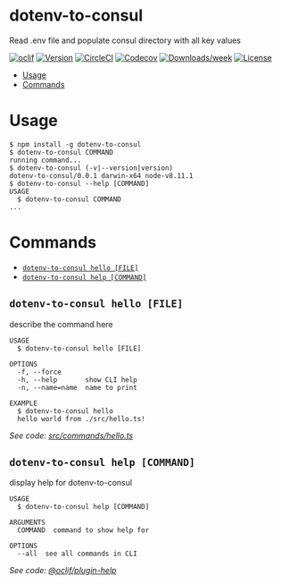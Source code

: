 dotenv-to-consul
================

Read .env file and populate consul directory with all key values

[![oclif](https://img.shields.io/badge/cli-oclif-brightgreen.svg)](https://oclif.io)
[![Version](https://img.shields.io/npm/v/dotenv-to-consul.svg)](https://npmjs.org/package/dotenv-to-consul)
[![CircleCI](https://circleci.com/gh/jspenc72/dotenv-to-consul/tree/master.svg?style=shield)](https://circleci.com/gh/jspenc72/dotenv-to-consul/tree/master)
[![Codecov](https://codecov.io/gh/jspenc72/dotenv-to-consul/branch/master/graph/badge.svg)](https://codecov.io/gh/jspenc72/dotenv-to-consul)
[![Downloads/week](https://img.shields.io/npm/dw/dotenv-to-consul.svg)](https://npmjs.org/package/dotenv-to-consul)
[![License](https://img.shields.io/npm/l/dotenv-to-consul.svg)](https://github.com/jspenc72/dotenv-to-consul/blob/master/package.json)

<!-- toc -->
* [Usage](#usage)
* [Commands](#commands)
<!-- tocstop -->
# Usage
<!-- usage -->
```sh-session
$ npm install -g dotenv-to-consul
$ dotenv-to-consul COMMAND
running command...
$ dotenv-to-consul (-v|--version|version)
dotenv-to-consul/0.0.1 darwin-x64 node-v8.11.1
$ dotenv-to-consul --help [COMMAND]
USAGE
  $ dotenv-to-consul COMMAND
...
```
<!-- usagestop -->
# Commands
<!-- commands -->
* [`dotenv-to-consul hello [FILE]`](#dotenv-to-consul-hello-file)
* [`dotenv-to-consul help [COMMAND]`](#dotenv-to-consul-help-command)

## `dotenv-to-consul hello [FILE]`

describe the command here

```
USAGE
  $ dotenv-to-consul hello [FILE]

OPTIONS
  -f, --force
  -h, --help       show CLI help
  -n, --name=name  name to print

EXAMPLE
  $ dotenv-to-consul hello
  hello world from ./src/hello.ts!
```

_See code: [src/commands/hello.ts](https://github.com/jspenc72/dotenv-to-consul/blob/v0.0.1/src/commands/hello.ts)_

## `dotenv-to-consul help [COMMAND]`

display help for dotenv-to-consul

```
USAGE
  $ dotenv-to-consul help [COMMAND]

ARGUMENTS
  COMMAND  command to show help for

OPTIONS
  --all  see all commands in CLI
```

_See code: [@oclif/plugin-help](https://github.com/oclif/plugin-help/blob/v2.1.6/src/commands/help.ts)_
<!-- commandsstop -->
